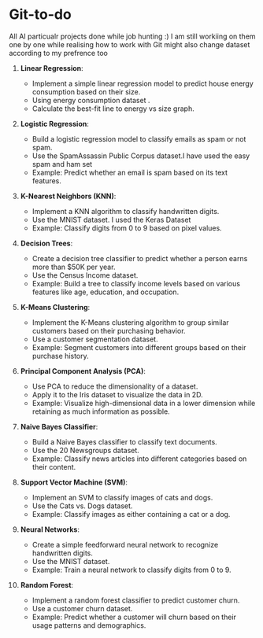 # Git-to-do
All AI particualr projects done while job hunting :)
I am still workiing on them one by one while realising how to work with Git might also change dataset according to my prefrence too

1. **Linear Regression**:
   - Implement a simple linear regression model to predict house energy consumption based on their size.
   - Using energy consumption dataset .
   - Calculate the best-fit line to energy vs size graph.

2. **Logistic Regression**:
   - Build a logistic regression model to classify emails as spam or not spam.
   - Use the SpamAssassin Public Corpus dataset.I have used the easy spam and ham set
   - Example: Predict whether an email is spam based on its text features.

3. **K-Nearest Neighbors (KNN)**:
   - Implement a KNN algorithm to classify handwritten digits.
   - Use the MNIST dataset. I used the Keras Dataset 
   - Example: Classify digits from 0 to 9 based on pixel values.

4. **Decision Trees**:
   - Create a decision tree classifier to predict whether a person earns more than $50K per year.
   - Use the Census Income dataset.
   - Example: Build a tree to classify income levels based on various features like age, education, and occupation.

5. **K-Means Clustering**:
   - Implement the K-Means clustering algorithm to group similar customers based on their purchasing behavior.
   - Use a customer segmentation dataset.
   - Example: Segment customers into different groups based on their purchase history.

6. **Principal Component Analysis (PCA)**:
   - Use PCA to reduce the dimensionality of a dataset.
   - Apply it to the Iris dataset to visualize the data in 2D.
   - Example: Visualize high-dimensional data in a lower dimension while retaining as much information as possible.

7. **Naive Bayes Classifier**:
   - Build a Naive Bayes classifier to classify text documents.
   - Use the 20 Newsgroups dataset.
   - Example: Classify news articles into different categories based on their content.

8. **Support Vector Machine (SVM)**:
   - Implement an SVM to classify images of cats and dogs.
   - Use the Cats vs. Dogs dataset.
   - Example: Classify images as either containing a cat or a dog.

9. **Neural Networks**:
   - Create a simple feedforward neural network to recognize handwritten digits.
   - Use the MNIST dataset.
   - Example: Train a neural network to classify digits from 0 to 9.

10. **Random Forest**:
    - Implement a random forest classifier to predict customer churn.
    - Use a customer churn dataset.
    - Example: Predict whether a customer will churn based on their usage patterns and demographics.


